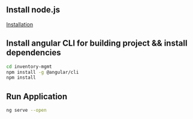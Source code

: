

## Install node.js
[Installation](https://github.com/nodesource/distributions/blob/master/README.md)

## Install angular CLI for building project && install dependencies
```bash
cd inventory-mgmt
npm install -g @angular/cli
npm install
```


## Run Application

```bash
ng serve --open
```